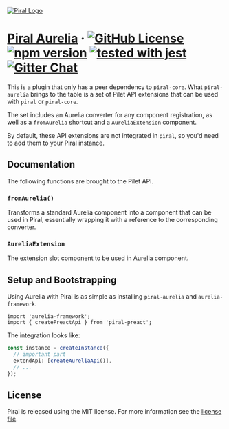 [![Piral Logo](https://github.com/smapiot/piral/raw/master/docs/assets/logo.png)](https://piral.io)

# [Piral Aurelia](https://piral.io) &middot; [![GitHub License](https://img.shields.io/badge/license-MIT-blue.svg)](https://github.com/smapiot/piral/blob/master/LICENSE) [![npm version](https://img.shields.io/npm/v/piral-aurelia.svg?style=flat)](https://www.npmjs.com/package/piral-aurelia) [![tested with jest](https://img.shields.io/badge/tested_with-jest-99424f.svg)](https://jestjs.io) [![Gitter Chat](https://badges.gitter.im/gitterHQ/gitter.png)](https://gitter.im/piral-io/community)

This is a plugin that only has a peer dependency to `piral-core`. What `piral-aurelia` brings to the table is a set of Pilet API extensions that can be used with `piral` or `piral-core`.

The set includes an Aurelia converter for any component registration, as well as a `fromAurelia` shortcut and a `AureliaExtension` component.

By default, these API extensions are not integrated in `piral`, so you'd need to add them to your Piral instance.

## Documentation

The following functions are brought to the Pilet API.

### `fromAurelia()`

Transforms a standard Aurelia component into a component that can be used in Piral, essentially wrapping it with a reference to the corresponding converter.

### `AureliaExtension`

The extension slot component to be used in Aurelia component.

## Setup and Bootstrapping

Using Aurelia with Piral is as simple as installing `piral-aurelia` and `aurelia-framework`.

```tsx
import 'aurelia-framework';
import { createPreactApi } from 'piral-preact';
```

The integration looks like:

```ts
const instance = createInstance({
  // important part
  extendApi: [createAureliaApi()],
  // ...
});
```

## License

Piral is released using the MIT license. For more information see the [license file](./LICENSE).
